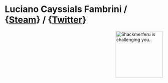 # Luciano Cayssials Fambrini / {[Steam](https://steamcommunity.com/id/Shackmerferu/)} / {[Twitter](https://twitter.com/Sh4ckm)}

<img src="(https://c4.wallpaperflare.com/wallpaper/179/1019/755/vasto-lorde-hollow-kurosaki-ichigo-anime-wallpaper-preview.jpg)" align="right" alt="Shackmerferu is challenging you.."  width="150" height="150"> 



